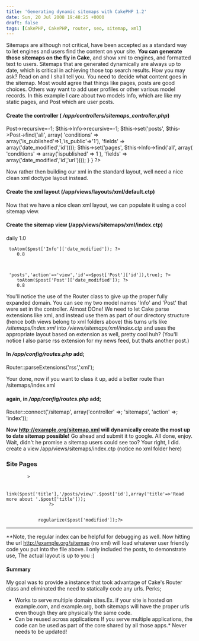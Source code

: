 ```yaml
---
title: 'Generating dynamic sitemaps with CakePHP 1.2'
date: Sun, 20 Jul 2008 19:48:25 +0000
draft: false
tags: [CakePHP, CakePHP, router, seo, sitemap, xml]
---
```


Sitemaps are although not critical, have been accepted as a standard way to let engines and users find the content on your site. **You can generate those sitemaps on the fly in Cake**, and show xml to engines, and formatted text to users. Sitemaps that are generated dynamically are always up to date, which is critical in achieving those top search results. How you may ask? Read on and I shall tell you. You need to decide what content goes in the sitemap. Most would agree that things like pages, posts are good choices. Others way want to add user profiles or other various model records. In this example I care about two models Info, which are like my static pages, and Post which are user posts.

#### Create the controller ( _/app/controllers/sitemaps_controller.php_)

Post->recursive=-1;
		$this->Info->recursive=-1;
		$this->set('posts', $this->Post->find('all', array( 'conditions' => array('is_published'=>1,'is_public'=>'1'), 'fields' => array('date_modified','id'))));
		$this->set('pages', $this->Info->find('all', array( 'conditions' => array('ispublished' => 1 ), 'fields' => array('date_modified','id','url'))));
	}
}
?>

Now rather then building our xml in the standard layout, well need a nice clean xml doctype layout instead.

#### Create the xml layout (/app/views/layouts/xml/default.ctp)

Now that we have a nice clean xml layout, we can populate it using a cool sitemap view.

#### Create the sitemap view (/app/views/sitemaps/xml/index.ctp)

 daily
		1.0 
		
	
	 toAtom($post['Info']['date_modified']); ?>
		0.8 
	
		
	
	 'posts','action'=>'view','id'=>$post['Post']['id']),true); ?>
		toAtom($post['Post']['date_modified']); ?>
		0.8 

You'll notice the use of the Router class to give up the proper fully expanded domain. You can see my two model names 'Info' and 'Post' that were set in the controller. Almost DOne! We need to let Cake parse extensions like xml, and instead use them as part of our directory structure (hence both views belong to xml folders above) this turns urls like _/sitemaps/index.xml_ into _/views/sitemaps/xml/index.ctp_ and uses the appropriate layout based on extension as well, pretty cool huh? (You'll notice I also parse rss extension for my news feed, but thats another post.)

#### In _/app/config/routes.php_ add;

Router::parseExtensions('rss','xml');

Your done, now if you want to class it up, add a better route than /sitemaps/index.xml

#### again, in _/app/config/routes.php_ add;

Router::connect('/sitemap', array('controller' =>; 'sitemaps', 'action' =>; 'index'));

**Now http://example.org/sitemap.xml will dynamically create the most up to date sitemap possible!** Go ahead and submit it to google. All done, enjoy. Wait, didn't he promise a sitemap users could see too? Your right, I did. create a view /app/views/sitemaps/index.ctp (notice no xml folder here)

### Site Pages

	
			>
				

#### 
					link($post['title'],'/posts/view/'.$post['id'],array('title'=>'Read more about '.$post['title']));
					?>
				

				regularize($post['modified']);?>
				

* * * 

**Note, the regular index can be helpful for debugging as well. Now hitting the url http://example.org/sitemap (no xml) will load whatever user friendly code you put into the file above. I only included the posts, to demonstrate use, The actual layout is up to you :)

#### Summary

My goal was to provide a instance that took advantage of Cake's Router class and eliminated the need to statically code any urls. Perks;

*   Works to serve multiple domain sites.Ex. if your site is hosted on example.com, and example.org, both sitemaps will have the proper urls even though they are physically the same code.
*   Can be reused across applications
If you serve multiple applications, the code can be used as part of the core shared by all those apps.*   Never needs to be updated!
